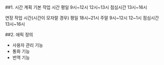 ##1. 시간 계획
기본 작업 시간
평일
9시~12시
12시~13시 점심시간
13시~16시

연장 작업 시간(시간이 모자랄 경우)
평일
18시~21시
주말
9시~12시
12~1시 점심시간
13시~16시

##2. 에픽 정의
- 사용자 관리 기능
- 통화 기능
- 번역 기능
